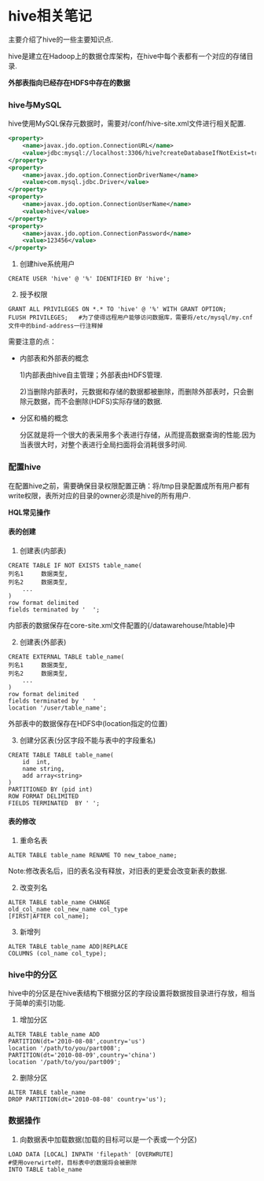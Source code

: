 # hive相关笔记
主要介绍了hive的一些主要知识点.<br>

hive是建立在Hadoop上的数据仓库架构，在hive中每个表都有一个对应的存储目录.<br>

**外部表指向已经存在HDFS中存在的数据**

### hive与MySQL

hive使用MySQL保存元数据时，需要对/conf/hive-site.xml文件进行相关配置.

```xml
<property>
    <name>javax.jdo.option.ConnectionURL</name>
    <value>jdbc:mysql://localhost:3306/hive?createDatabaseIfNotExist=true</value>
</property>
<property>
    <name>javax.jdo.option.ConnectionDriverName</name>
    <value>com.mysql.jdbc.Driver</value>
</property>
<property>
    <name>javax.jdo.option.ConnectionUserName</name>
    <value>hive</value>
</property>
<property>
    <name>javax.jdo.option.ConnectionPassword</name>
    <value>123456</value>
</property>
```



1. 创建hive系统用户

```mysql
CREATE USER 'hive' @ '%' IDENTIFIED BY 'hive';
```

2. 授予权限

```mysql
GRANT ALL PRIVILEGES ON *.* TO 'hive' @ '%' WITH GRANT OPTION;
FLUSH PRIVILEGES;	#为了使得远程用户能够访问数据库，需要将/etc/mysql/my.cnf文件中的bind-address一行注释掉
```

需要注意的点：

- 内部表和外部表的概念

  1)内部表由hive自主管理；外部表由HDFS管理.

  2)当删除内部表时，元数据和存储的数据都被删除，而删除外部表时，只会删除元数据，而不会删除(HDFS)实际存储的数据.

- 分区和桶的概念

  分区就是将一个很大的表采用多个表进行存储，从而提高数据查询的性能.因为当表很大时，对整个表进行全局扫面将会消耗很多时间.

  

### 配置hive

在配置hive之前，需要确保目录权限配置正确：将/tmp目录配置成所有用户都有write权限，表所对应的目录的owner必须是hive的所有用户.<br>

**HQL常见操作**<br>

#### 表的创建

1. 创建表(内部表)

```mysql
CREATE TABLE IF NOT EXISTS table_name(
列名1		数据类型,
列名2		数据类型,
    ...
)
row format delimited
fields terminated by '	';
```

内部表的数据保存在core-site.xml文件配置的{/datawarehouse/htable}中

2. 创建表(外部表)

```mysql
CREATE EXTERNAL TABLE table_name(
列名1		数据类型,
列名2		数据类型,
    ...
)
row format delimited
fields terminated by '	'
location '/user/table_name';
```

外部表中的数据保存在HDFS中(location指定的位置)

3. 创建分区表(分区字段不能与表中的字段重名)

```MySQL
CREATE TABLE TABLE table_name(
	id	int,
    name string,
    add	array<string>
)
PARTITIONED BY (pid int)
ROW FORMAT DELIMITED 
FIELDS TERMINATED  BY '	';
```

#### 表的修改

1. 重命名表

```MySQL
ALTER TABLE table_name RENAME TO new_taboe_name;
```

Note:修改表名后，旧的表名没有释放，对旧表的更爱会改变新表的数据.

2. 改变列名

```MySQL
ALTER TABLE table_name CHANGE 
old_col_name col_new_name col_type
[FIRST|AFTER col_name];
```

3. 新增列

```mysql
ALTER TABLE table_name ADD|REPLACE 
COLUMNS (col_name col_type);
```

 ### hive中的分区

hive中的分区是在hive表结构下根据分区的字段设置将数据按目录进行存放，相当于简单的索引功能.

1. 增加分区

```MySQL
ALTER TABLE table_name ADD 
PARTITION(dt='2010-08-08',country='us') 
location '/path/to/you/part008';
PARTITION(dt='2010-08-09',country='china') 
location '/path/to/you/part009';
```

2. 删除分区

```MySQL
ALTER TABLE table_name 
DROP PARTITION(dt='2010-08-08' country='us');
```

### 数据操作

1. 向数据表中加载数据(加载的目标可以是一个表或一个分区)

```MySQL
LOAD DATA [LOCAL] INPATH 'filepath' [OVERWRUTE]	
#使用overwirte时，目标表中的数据将会被删除
INTO TABLE table_name

```













